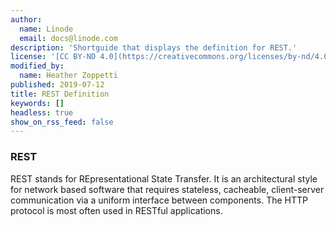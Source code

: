 ```yaml
---
author:
  name: Linode
  email: docs@linode.com
description: 'Shortguide that displays the definition for REST.'
license: '[CC BY-ND 4.0](https://creativecommons.org/licenses/by-nd/4.0)'
modified_by:
  name: Heather Zoppetti
published: 2019-07-12
title: REST Definition
keywords: []
headless: true
show_on_rss_feed: false
---
```


### REST

REST stands for REpresentational State Transfer. It is an architectural style for network based software that requires stateless, cacheable, client-server communication via a uniform interface between components. The HTTP protocol is most often used in RESTful applications.
